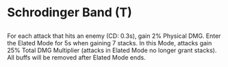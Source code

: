 # Schrodinger Band (T)

## 

For each attack that hits an enemy (CD: 0.3s), gain 2% Physical DMG. Enter the Elated Mode for 5s when gaining 7 stacks. In this Mode, attacks gain 25% Total DMG Multiplier (attacks in Elated Mode no longer grant stacks). All buffs will be removed after Elated Mode ends.